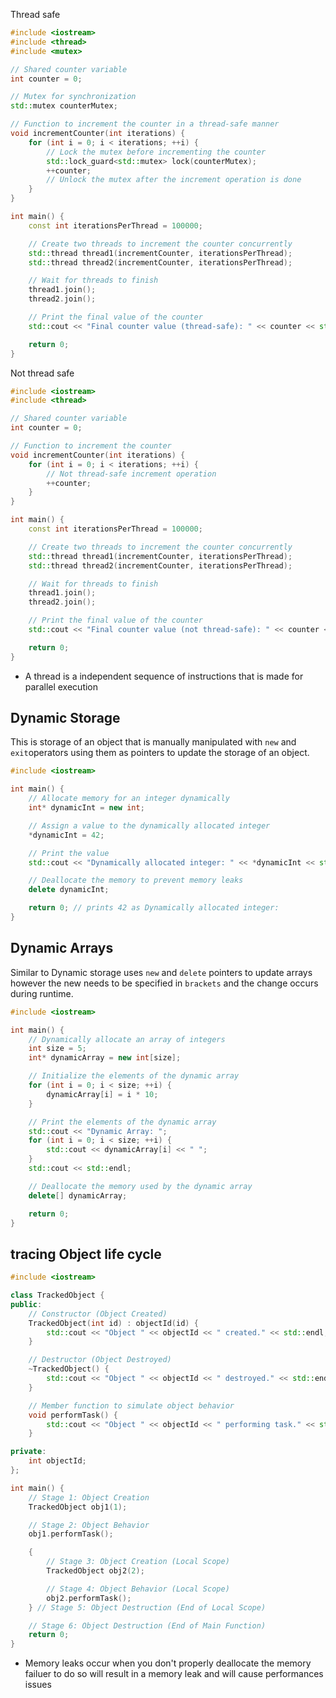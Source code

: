 Thread safe

```C++
#include <iostream>
#include <thread>
#include <mutex>

// Shared counter variable
int counter = 0;

// Mutex for synchronization
std::mutex counterMutex;

// Function to increment the counter in a thread-safe manner
void incrementCounter(int iterations) {
    for (int i = 0; i < iterations; ++i) {
        // Lock the mutex before incrementing the counter
        std::lock_guard<std::mutex> lock(counterMutex);
        ++counter;
        // Unlock the mutex after the increment operation is done
    }
}

int main() {
    const int iterationsPerThread = 100000;

    // Create two threads to increment the counter concurrently
    std::thread thread1(incrementCounter, iterationsPerThread);
    std::thread thread2(incrementCounter, iterationsPerThread);

    // Wait for threads to finish
    thread1.join();
    thread2.join();

    // Print the final value of the counter
    std::cout << "Final counter value (thread-safe): " << counter << std::endl;

    return 0;
}

```

Not thread safe 

```C++
#include <iostream>
#include <thread>

// Shared counter variable
int counter = 0;

// Function to increment the counter
void incrementCounter(int iterations) {
    for (int i = 0; i < iterations; ++i) {
        // Not thread-safe increment operation
        ++counter;
    }
}

int main() {
    const int iterationsPerThread = 100000;

    // Create two threads to increment the counter concurrently
    std::thread thread1(incrementCounter, iterationsPerThread);
    std::thread thread2(incrementCounter, iterationsPerThread);

    // Wait for threads to finish
    thread1.join();
    thread2.join();

    // Print the final value of the counter
    std::cout << "Final counter value (not thread-safe): " << counter << std::endl;

    return 0;
}

```

- A thread is a independent sequence of instructions that is made for parallel execution 

## Dynamic Storage 
This is storage of an object that is manually manipulated with `new` and `exit`operators using them as pointers to update the storage of an object. 


```C++
#include <iostream>

int main() {
    // Allocate memory for an integer dynamically
    int* dynamicInt = new int;

    // Assign a value to the dynamically allocated integer
    *dynamicInt = 42;

    // Print the value
    std::cout << "Dynamically allocated integer: " << *dynamicInt << std::endl;

    // Deallocate the memory to prevent memory leaks
    delete dynamicInt;

    return 0; // prints 42 as Dynamically allocated integer: 
}

```

## Dynamic Arrays 
Similar to Dynamic storage uses `new` and `delete` pointers to update arrays however the new needs to be specified in `brackets` and the change occurs during runtime. 

```C++
#include <iostream>

int main() {
    // Dynamically allocate an array of integers
    int size = 5;
    int* dynamicArray = new int[size];

    // Initialize the elements of the dynamic array
    for (int i = 0; i < size; ++i) {
        dynamicArray[i] = i * 10;
    }

    // Print the elements of the dynamic array
    std::cout << "Dynamic Array: ";
    for (int i = 0; i < size; ++i) {
        std::cout << dynamicArray[i] << " ";
    }
    std::cout << std::endl;

    // Deallocate the memory used by the dynamic array
    delete[] dynamicArray;

    return 0;
}

```


## tracing Object life cycle 

```C++
#include <iostream>

class TrackedObject {
public:
    // Constructor (Object Created)
    TrackedObject(int id) : objectId(id) {
        std::cout << "Object " << objectId << " created." << std::endl;
    }

    // Destructor (Object Destroyed)
    ~TrackedObject() {
        std::cout << "Object " << objectId << " destroyed." << std::endl;
    }

    // Member function to simulate object behavior
    void performTask() {
        std::cout << "Object " << objectId << " performing task." << std::endl;
    }

private:
    int objectId;
};

int main() {
    // Stage 1: Object Creation
    TrackedObject obj1(1);

    // Stage 2: Object Behavior
    obj1.performTask();

    {
        // Stage 3: Object Creation (Local Scope)
        TrackedObject obj2(2);

        // Stage 4: Object Behavior (Local Scope)
        obj2.performTask();
    } // Stage 5: Object Destruction (End of Local Scope)

    // Stage 6: Object Destruction (End of Main Function)
    return 0;
}
```


- Memory leaks occur when you don't properly deallocate the memory failuer to do so will result in a memory leak and will cause performances issues 